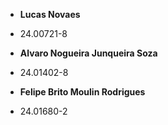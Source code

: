 - **Lucas Novaes**
 - 24.00721-8

 - **Alvaro Nogueira Junqueira Soza**
 - 24.01402-8

- **Felipe Brito Moulin Rodrigues**
- 24.01680-2